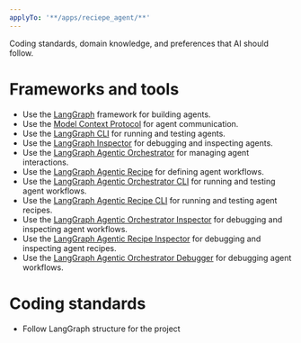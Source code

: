 ```yaml
---
applyTo: '**/apps/reciepe_agent/**'
---
```

Coding standards, domain knowledge, and preferences that AI should follow.

# Frameworks and tools
- Use the [LangGraph](https://langchain.com/docs/langgraph) framework for building agents.
- Use the [Model Context Protocol](https://modelcontextprotocol.org/) for agent communication.
- Use the [LangGraph CLI](https://langchain.com/docs/langgraph/cli) for running and testing agents.
- Use the [LangGraph Inspector](https://langchain.com/docs/langgraph/inspector) for debugging and inspecting agents.
- Use the [LangGraph Agentic Orchestrator](https://langchain.com/docs/langgraph/agentic-orchestrator) for managing agent interactions.
- Use the [LangGraph Agentic Recipe](https://langchain.com/docs/langgraph/agentic-recipe) for defining agent workflows.
- Use the [LangGraph Agentic Orchestrator CLI](https://langchain.com/docs/langgraph/agentic-orchestrator/cli) for running and testing agent workflows.
- Use the [LangGraph Agentic Recipe CLI](https://langchain.com/docs/langgraph/agentic-recipe/cli) for running and testing agent recipes.
- Use the [LangGraph Agentic Orchestrator Inspector](https://langchain.com/docs/langgraph/agentic-orchestrator/inspector) for debugging and inspecting agent workflows.
- Use the [LangGraph Agentic Recipe Inspector](https://langchain.com/docs/langgraph/agentic-recipe/inspector) for debugging and inspecting agent recipes.
- Use the [LangGraph Agentic Orchestrator Debugger](https://langchain.com/docs/langgraph/agentic-orchestrator/debugger) for debugging agent workflows.


# Coding standards
- Follow LangGraph structure for the project


